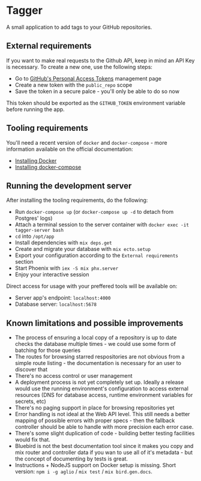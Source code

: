 # Tagger

A small application to add tags to your GitHub repositories.

## External requirements

If you want to make real requests to the Github API, keep in mind an API Key is necessary. To create a new one, use the following steps:

- Go to [GitHub's Personal Access Tokens](https://github.com/settings/tokens) management page
- Create a new token with the `public_repo` scope
- Save the token in a secure palce - you'll only be able to do so now

This token should be exported as the `GITHUB_TOKEN` environment variable before running the app.

## Tooling requirements

You'll need a recent version of `docker` and `docker-compose` - more information available on the official documentation:

- [Installing Docker](https://docs.docker.com/install/)
- [Installing docker-compose](https://docs.docker.com/compose/install/)

## Running the development server

After installing the tooling requirements, do the following:

- Run `docker-compose up` (or `docker-compose up -d` to detach from Postgres' logs)
- Attach a terminal session to the server container with `docker exec -it tagger-server bash`
- `cd` into `/opt/app`
- Install dependencies with `mix deps.get`
- Create and migrate your database with `mix ecto.setup`
- Export your configuration according to the `External requirements` section
- Start Phoenix with `iex -S mix phx.server`
- Enjoy your interactive session

Direct access for usage with your preffered tools will be available on:

- Server app's endpoint: `localhost:4000`
- Database server: `localhost:5678`

## Known limitations and possible improvements

- The process of ensuring a local copy of a repository is up to date checks the database multiple times - we could use some form of batching for those queries
- The routes for browsing starred respositories are not obvious from a simple route listing - the documentation is necessary for an user to discover that
- There's no access control or user management
- A deployment process is not yet completely set up. Ideally a release would use the running environment's configuration to access external resources (DNS for database access, runtime environment variables for secrets, etc)
- There's no paging support in place for browsing repositories yet
- Error handling is not ideal at the Web API level. This still needs a better mapping of possible errors with proper specs - then the fallback controller should be able to handle with more precision each error case.
- There's some slight duplication of code - building better testing facilities would fix that.
- Bluebird is not the best documentation tool since it makes you copy and mix router and controller data if you wan to use all of it's metadata - but the concept of documenting by tests is great.
- Instructions + NodeJS support on Docker setup is missing. Short version: `npm i -g aglio` / `mix test` / `mix bird.gen.docs`.
